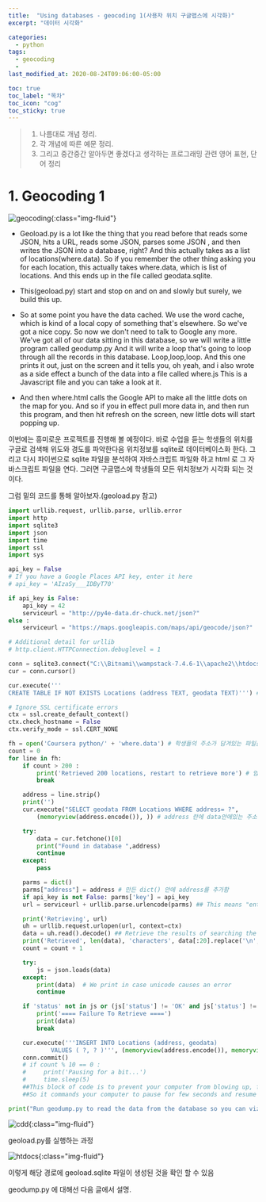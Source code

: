 ```yaml
---
title:  "Using databases - geocoding 1(사용자 위치 구글맵스에 시각화)"
excerpt: "데이터 시각화"

categories:
  - python
tags:
  - geocoding
  - 
last_modified_at: 2020-08-24T09:06:00-05:00

toc: true
toc_label: "목차"
toc_icon: "cog"
toc_sticky: true
---
```


> 1. 나름대로 개념 정리.  
> 2. 각 개념에 따른 예문 정리.  
> 3. 그리고 중간중간 알아두면 좋겠다고 생각하는 프로그래밍 관련 영어 표현, 단어 정리


# 1. Geocoding 1

![geocoding](https://yeonghunko.github.io/assets/img/coursera-python/geocoding.png){:class="img-fluid"}

	
- Geoload.py is a lot like the thing that you read before that reads some JSON, hits a URL, reads some JSON, parses some JSON , and then writes the JSON into a database, right? And this actually takes as a list of locations(where.data). So if you remember the other thing asking you for each location, this actually takes where.data, which is list of locations. And this ends up in the file called geodata.sqlite.

- This(geoload.py) start and stop on and on and slowly but surely, we build this up. 
	
- So at some point you have the data cached. We use the word cache, which is kind of a local copy of something that's elsewhere. So we've got a nice copy. So now we don't need to talk to Google any more. We've got all of our data sitting in this database, so we will write a little program called geodump.py And it will write a loop that's going to loop through all the records in this database. Loop,loop,loop. And this one prints it out, just on the screen and it tells you, oh yeah, and i also wrote as a side effect a bunch of the data into a file called where.js This is a Javascript file and you can take a look at it. 

- And then where.html calls the Google API to make all the little dots on the map for you. And so if you in effect pull more data in, and then run this program, and then hit refresh on the screen, new little dots will start popping up. 


이번에는 흥미로운 프로젝트를 진행해 볼 예정이다. 바로 수업을 듣는 학생들의 위치를 구글로 검색해 위도와 경도를 파악한다음 위치정보를 sqlite로 데이터베이스화 한다. 그리고 다시 파이썬으로 sqlite 파일을 분석하여 자바스크립트 파일화 하고 html 로 그 자바스크립트 파일을 연다. 그러면 구글맵스에 학생들의 모든 위치정보가 시각화 되는 것이다.  

그럼 밑의 코드를 통해 알아보자.(geoload.py 참고)

```python
import urllib.request, urllib.parse, urllib.error
import http
import sqlite3
import json
import time
import ssl
import sys

api_key = False
# If you have a Google Places API key, enter it here
# api_key = 'AIzaSy___IDByT70'

if api_key is False:
    api_key = 42
    serviceurl = "http://py4e-data.dr-chuck.net/json?"
else :
    serviceurl = "https://maps.googleapis.com/maps/api/geocode/json?"

# Additional detail for urllib
# http.client.HTTPConnection.debuglevel = 1

conn = sqlite3.connect("C:\\Bitnami\\wampstack-7.4.6-1\\apache2\\htdocs\\geoload.sqlite") # 학생들의 정보를 geoload.sqlite 파일에 담는다. 그리고 그 파일은 이 경로에 저장된다.
cur = conn.cursor()

cur.execute(''' 
CREATE TABLE IF NOT EXISTS Locations (address TEXT, geodata TEXT)''') # sqlite 파일안에 address, geodata(위도,경도) row를 추가한다.

# Ignore SSL certificate errors
ctx = ssl.create_default_context()
ctx.check_hostname = False
ctx.verify_mode = ssl.CERT_NONE

fh = open('Coursera python/' + 'where.data') # 학생들의 주소가 담겨있는 파일을 연다(where.data)
count = 0
for line in fh:
    if count > 200 :
        print('Retrieved 200 locations, restart to retrieve more') # 엄청나게 많은 정보가 로드되기 때문에 한꺼번에 처리하면 렉이 걸릴 수 있어서 일단 200개만하고 멈추게 코드를 짰다.
        break

    address = line.strip()
    print('')
    cur.execute("SELECT geodata FROM Locations WHERE address= ?", 
        (memoryview(address.encode()), )) # address 란에 data안에있는 주소를 일일이 추가한다.

    try:
        data = cur.fetchone()[0]
        print("Found in database ",address)
        continue
    except:
        pass

    parms = dict()
    parms["address"] = address # 만든 dict() 안에 address를 추가함
    if api_key is not False: parms['key'] = api_key
    url = serviceurl + urllib.parse.urlencode(parms) ## This means "enter into serviceurl and search and find the geocode of the address" 중요!!!

    print('Retrieving', url)
    uh = urllib.request.urlopen(url, context=ctx)
    data = uh.read().decode() ## Retrieve the results of searching the geocodes of the locations !!
    print('Retrieved', len(data), 'characters', data[:20].replace('\n', ' '))
    count = count + 1

    try:
        js = json.loads(data) 
    except:
        print(data)  # We print in case unicode causes an error
        continue

    if 'status' not in js or (js['status'] != 'OK' and js['status'] != 'ZERO_RESULTS') : ##process of cleaning up and filtering the data sent from the net, outside world?
        print('==== Failure To Retrieve ====')
        print(data)
        break

    cur.execute('''INSERT INTO Locations (address, geodata)
            VALUES ( ?, ? )''', (memoryview(address.encode()), memoryview(data.encode()) ) )
    conn.commit()
    # if count % 10 == 0 :
    #     print('Pausing for a bit...')
    #     time.sleep(5)
    ##This block of code is to prevent your computer from blowing up, freezing , or whatever stops your computer due to overload data processing. 그렇지!! 이런코드 넣어주면 센스있다고 하는거다. 천천히 parsing 하도록 해주니깐.
    ##So it commands your computer to pause for few seconds and resume to work and pause and get to work again.

print("Run geodump.py to read the data from the database so you can vizualize it on a map.") # geoload.py가 만들어졌다. 그럼 이제 geodump.py 를 실행시키자.

```
![cdd](https://yeonghunko.github.io/assets/img/coursera-python/cdd.png){:class="img-fluid"}

geoload.py를 실행하는 과정

![htdocs](https://yeonghunko.github.io/assets/img/coursera-python/htdocs.png){:class="img-fluid"}

이렇게 해당 경로에 geoload.sqlite 파일이 생성된 것을 확인 할 수 있음  

 geodump.py 에 대해선 다음 글에서 설명.




